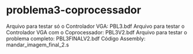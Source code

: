 # problema3-coprocessador
Arquivo para testar só o Controlador VGA: PBL3.bdf
Arquivo para testar o Controlador VGA com o Coprocessador: PBL3V2.bdf
Arquivo para testar o problema completo: PBL3FINALV2.bdf
Código Assembly: mandar_imagem_final_2.s

